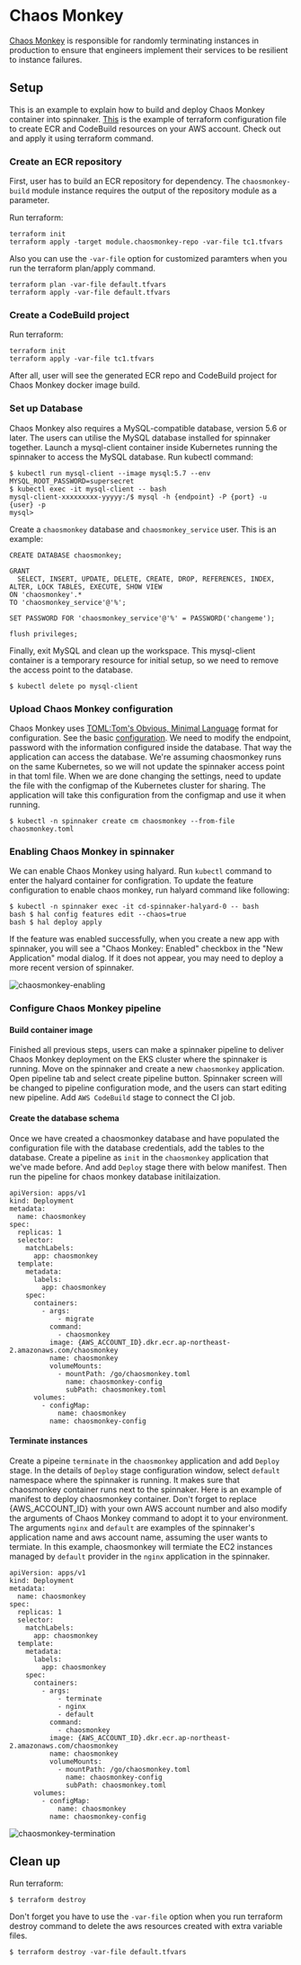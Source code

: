# Chaos Monkey
[Chaos Monkey](https://netflix.github.io/chaosmonkey/) is responsible for randomly terminating instances in production to ensure that engineers implement their services to be resilient to instance failures.

## Setup
This is an example to explain how to build and deploy Chaos Monkey container into spinnaker. [This](main.tf) is the example of terraform configuration file to create ECR and CodeBuild resources on your AWS account. Check out and apply it using terraform command.

### Create an ECR repository
First, user has to build an ECR repository for dependency. The `chaosmonkey-build` module instance requires the output of the repository module as a parameter.

Run terraform:
```
terraform init
terraform apply -target module.chaosmonkey-repo -var-file tc1.tfvars
```
Also you can use the `-var-file` option for customized paramters when you run the terraform plan/apply command.
```
terraform plan -var-file default.tfvars
terraform apply -var-file default.tfvars
```

### Create a CodeBuild project
Run terraform:
```
terraform init
terraform apply -var-file tc1.tfvars
```
After all, user will see the generated ECR repo and CodeBuild project for Chaos Monkey docker image build.

### Set up Database
Chaos Monkey also requires a MySQL-compatible database, version 5.6 or later. The users can utilise the MySQL database installed for spinnaker together. Launch a mysql-client container inside Kubernetes running the spinnaker to access the MySQL database. Run kubectl command:
```
$ kubectl run mysql-client --image mysql:5.7 --env MYSQL_ROOT_PASSWORD=supersecret
$ kubectl exec -it mysql-client -- bash
mysql-client-xxxxxxxxx-yyyyy:/$ mysql -h {endpoint} -P {port} -u {user} -p
mysql>
```
Create a `chaosmonkey` database and `chaosmonkey_service` user. This is an example:
```
CREATE DATABASE chaosmonkey;

GRANT
  SELECT, INSERT, UPDATE, DELETE, CREATE, DROP, REFERENCES, INDEX, ALTER, LOCK TABLES, EXECUTE, SHOW VIEW
ON 'chaosmonkey'.*
TO 'chaosmonkey_service'@'%';

SET PASSWORD FOR 'chaosmonkey_service'@'%' = PASSWORD('changeme');

flush privileges;
```
Finally, exit MySQL and clean up the workspace. This mysql-client container is a temporary resource for initial setup, so we need to remove the access point to the database.
```
$ kubectl delete po mysql-client
```

### Upload Chaos Monkey configuration
Chaos Monkey uses [TOML:Tom's Obvious, Minimal Language](https://github.com/toml-lang/toml) format for configuration. See the basic [configuration](chaosmonkey.toml). We need to modify the endpoint, password with the information configured inside the database. That way the application can access the database. We're assuming chaosmonkey runs on the same Kubernetes, so we will not update the spinnaker access point in that toml file. When we are done changing the settings, need to update the file with the configmap of the Kubernetes cluster for sharing. The application will take this configuration from the configmap and use it when running.
```
$ kubectl -n spinnaker create cm chaosmonkey --from-file chaosmonkey.toml
```
### Enabling Chaos Monkey in spinnaker
We can enable Chaos Monkey using halyard. Run `kubectl` command to enter the halyard container for configration. To update the feature configuration to enable chaos monkey, run halyard command like following:
```
$ kubectl -n spinnaker exec -it cd-spinnaker-halyard-0 -- bash
bash $ hal config features edit --chaos=true
bash $ hal deploy apply
```
If the feature was enabled successfully, when you create a new app with spinnaker, you will see a "Chaos Monkey: Enabled" checkbox in the "New Application" modal dialog. If it does not appear, you may need to deploy a more recent version of spinnaker.

![chaosmonkey-enabling](../../images/chaosmonkey-enabling.png)

### Configure Chaos Monkey pipeline
#### Build container image
Finished all previous steps, users can make a spinnaker pipeline to deliver Chaos Monkey deployment on the EKS cluster where the spinnaker is running. Move on the spinnaker and create a new `chaosmonkey` application. Open pipeline tab and select create pipeline button. Spinnaker screen will be changed to pipeline configuration mode, and the users can start editing new pipeline. Add `AWS CodeBuild` stage to connect the CI job.

#### Create the database schema
Once we have created a chaosmonkey database and have populated the configuration file with the database credentials, add the tables to the database. Create a pipeline as `init` in the `chaosmonkey` application that we've made before. And add `Deploy` stage there with below manifest. Then run the pipeline for chaos monkey database initilaization.
```
apiVersion: apps/v1
kind: Deployment
metadata:
  name: chaosmonkey
spec:
  replicas: 1
  selector:
    matchLabels:
      app: chaosmonkey
  template:
    metadata:
      labels:
        app: chaosmonkey
    spec:
      containers:
        - args:
            - migrate
          command:
            - chaosmonkey
          image: {AWS_ACCOUNT_ID}.dkr.ecr.ap-northeast-2.amazonaws.com/chaosmonkey
          name: chaosmonkey
          volumeMounts:
            - mountPath: /go/chaosmonkey.toml
              name: chaosmonkey-config
              subPath: chaosmonkey.toml
      volumes:
        - configMap:
            name: chaosmonkey
          name: chaosmonkey-config
```

#### Terminate instances
Create a pipeine `terminate` in the `chaosmonkey` application and add `Deploy` stage. In the details of `Deploy` stage configuration window, select `default` namespace where the spinnaker is running. It makes sure that chaosmonkey container runs next to the spinnaker.
Here is an example of manifest to deploy chaosmonkey container. Don't forget to replace {AWS_ACCOUNT_ID} with your own AWS account number and also modify the arguments of Chaos Monkey command to adopt it to your environment. The arguments `nginx` and `default` are examples of the spinnaker's application name and aws account name, assuming the user wants to termiate. In this example, chaosmonkey will termiate the EC2 instances managed by `default` provider in the `nginx` application in the spinnaker.
```
apiVersion: apps/v1
kind: Deployment
metadata:
  name: chaosmonkey
spec:
  replicas: 1
  selector:
    matchLabels:
      app: chaosmonkey
  template:
    metadata:
      labels:
        app: chaosmonkey
    spec:
      containers:
        - args:
            - terminate
            - nginx
            - default
          command:
            - chaosmonkey
          image: {AWS_ACCOUNT_ID}.dkr.ecr.ap-northeast-2.amazonaws.com/chaosmonkey
          name: chaosmonkey
          volumeMounts:
            - mountPath: /go/chaosmonkey.toml
              name: chaosmonkey-config
              subPath: chaosmonkey.toml
      volumes:
        - configMap:
            name: chaosmonkey
          name: chaosmonkey-config
```

![chaosmonkey-termination](../../images/chaosmonkey-termination.png)

## Clean up
Run terraform:
```
$ terraform destroy
```
Don't forget you have to use the `-var-file` option when you run terraform destroy command to delete the aws resources created with extra variable files.
```
$ terraform destroy -var-file default.tfvars
```
